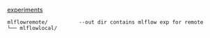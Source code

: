 

[experiments](https://dagshub.com/rabin20-04/mlflow.mlflow)

```
mlflowremote/          --out dir contains mlflow exp for remote
└── mlflowlocal/
```